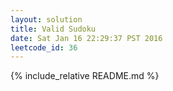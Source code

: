 ```yaml
---
layout: solution
title: Valid Sudoku
date: Sat Jan 16 22:29:37 PST 2016
leetcode_id: 36
---
```

{% include_relative README.md %}

